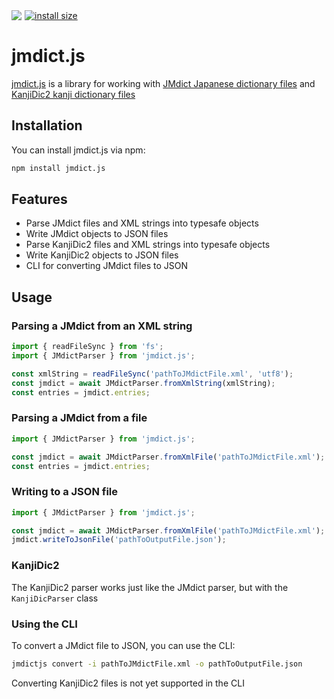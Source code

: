 <div style="display:flex; gap: 5px;">
    <a href="https://npmcharts.com/compare/jmdict.js">
        <img src="https://img.shields.io/npm/dm/jmdict.js.svg">
    </a>
    <a href="https://packagephobia.com/result?p=jmdict.js">
        <img src="https://packagephobia.com/badge?p=jmdict.js" alt="install size">
    </a>
</div>

# jmdict.js

[jmdict.js](https://www.npmjs.com/package/jmdict.js) is a library for working with [JMdict Japanese dictionary files](http://www.edrdg.org/wiki/index.php/JMdict-EDICT_Dictionary_Project) and [KanjiDic2 kanji dictionary files](https://www.edrdg.org/wiki/index.php/KANJIDIC_Project)

## Installation

You can install jmdict.js via npm:

```bash
npm install jmdict.js
```

## Features

-   Parse JMdict files and XML strings into typesafe objects
-   Write JMdict objects to JSON files
-   Parse KanjiDic2 files and XML strings into typesafe objects
-   Write KanjiDic2 objects to JSON files
-   CLI for converting JMdict files to JSON

## Usage

### Parsing a JMdict from an XML string

```typescript
import { readFileSync } from 'fs';
import { JMdictParser } from 'jmdict.js';

const xmlString = readFileSync('pathToJMdictFile.xml', 'utf8');
const jmdict = await JMdictParser.fromXmlString(xmlString);
const entries = jmdict.entries;
```

### Parsing a JMdict from a file

```typescript
import { JMdictParser } from 'jmdict.js';

const jmdict = await JMdictParser.fromXmlFile('pathToJMdictFile.xml');
const entries = jmdict.entries;
```

### Writing to a JSON file

```typescript
import { JMdictParser } from 'jmdict.js';

const jmdict = await JMdictParser.fromXmlFile('pathToJMdictFile.xml');
jmdict.writeToJsonFile('pathToOutputFile.json');
```

### KanjiDic2

The KanjiDic2 parser works just like the JMdict parser, but with the `KanjiDicParser` class

### Using the CLI

To convert a JMdict file to JSON, you can use the CLI:

```bash
jmdictjs convert -i pathToJMdictFile.xml -o pathToOutputFile.json
```

Converting KanjiDic2 files is not yet supported in the CLI
